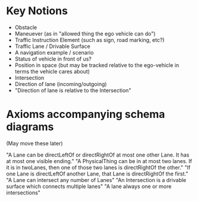 # Key Notions
* Obstacle
* Maneuever (as in "allowed thing the ego vehicle can do")
* Traffic Instruction Element (such as sign, road marking, etc?)
* Traffic Lane / Drivable Surface
* A navigation example / scenario
* Status of vehicle in front of us?
* Position in space (but may be tracked relative to the ego-vehicle in terms the vehicle cares about)
* Intersection
* Direction of lane (incoming/outgoing)
* "Direction of lane is relative to the Intersection" 


# Axioms accompanying schema diagrams 
(May move these later)

"A Lane can be directLeftOf or directRightOf at most one other Lane. It has at most one visible ending."
"A PhysicalThing can be in at most two lanes. If it is in twoLanes, then one of those two lanes is directRightOf the other."
"If one Lane is directLeftOf another Lane, that Lane is directRightOf the first."
"A Lane can intersect any number of Lanes"
"An Intersection is a drivable surface which connects multiple lanes"
"A lane always one or more intersections"
